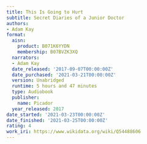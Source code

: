 ```yaml
---
title: This Is Going to Hurt
subtitle: Secret Diaries of a Junior Doctor
authors:
- Adam Kay
format:
  aisn:
    product: B071K6YYDN
    membership: B07BVZK3XQ
  narrators:
  - Adam Kay
  date_released: '2017-09-07T00:00:00Z'
  date_purchased: '2021-03-21T00:00:00Z'
  version: Unabridged
  runtime: 5 hours and 47 minutes
  type: Audiobook
  publisher:
    name: Picador
  year_released: 2017
date_started: '2021-03-23T00:00:00Z'
date_finished: '2021-03-25T00:00:00Z'
rating: 4
work_iri: https://www.wikidata.org/wiki/Q54488606
---
```


